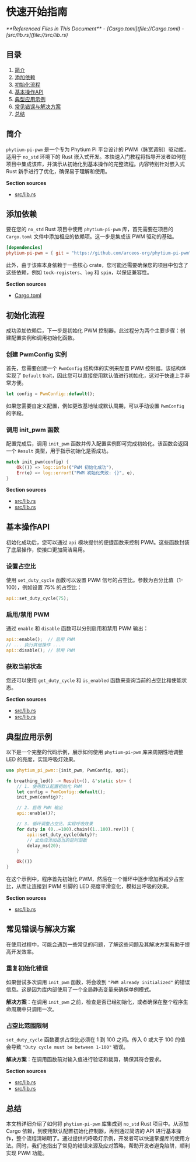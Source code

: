 # 快速开始指南

<cite>
**Referenced Files in This Document**   
- [Cargo.toml](file://Cargo.toml)
- [src/lib.rs](file://src/lib.rs)
</cite>

## 目录
1. [简介](#简介)
2. [添加依赖](#添加依赖)
3. [初始化流程](#初始化流程)
4. [基本操作API](#基本操作api)
5. [典型应用示例](#典型应用示例)
6. [常见错误与解决方案](#常见错误与解决方案)
7. [总结](#总结)

## 简介

`phytium-pi-pwm` 是一个专为 Phytium Pi 平台设计的 PWM（脉宽调制）驱动库，适用于 `no_std` 环境下的 Rust 嵌入式开发。本快速入门教程将指导开发者如何在项目中集成该库，并演示从初始化到基本操作的完整流程。内容特别针对嵌入式 Rust 新手进行了优化，确保易于理解和使用。

**Section sources**
- [src/lib.rs](file://src/lib.rs#L1-L50)

## 添加依赖

要在您的 `no_std` Rust 项目中使用 `phytium-pi-pwm` 库，首先需要在项目的 `Cargo.toml` 文件中添加相应的依赖项。这一步是集成该 PWM 驱动的基础。

```toml
[dependencies]
phytium-pi-pwm = { git = "https://github.com/arceos-org/phytium-pi-pwm" }
```

此外，由于该库本身依赖于一些核心 crate，您可能还需要确保您的项目中包含了这些依赖，例如 `tock-registers`、`log` 和 `spin`，以保证兼容性。

**Section sources**
- [Cargo.toml](file://Cargo.toml#L1-L23)

## 初始化流程

成功添加依赖后，下一步是初始化 PWM 控制器。此过程分为两个主要步骤：创建配置实例和调用初始化函数。

### 创建 PwmConfig 实例

首先，您需要创建一个 `PwmConfig` 结构体的实例来配置 PWM 控制器。该结构体实现了 `Default` trait，因此您可以直接使用默认值进行初始化，这对于快速上手非常方便。

```rust
let config = PwmConfig::default();
```

如果您需要自定义配置，例如更改基地址或默认周期，可以手动设置 `PwmConfig` 的字段。

### 调用 init_pwm 函数

配置完成后，调用 `init_pwm` 函数并传入配置实例即可完成初始化。该函数会返回一个 `Result` 类型，用于指示初始化是否成功。

```rust
match init_pwm(config) {
    Ok(()) => log::info!("PWM 初始化成功"),
    Err(e) => log::error!("PWM 初始化失败: {}", e),
}
```

**Section sources**
- [src/lib.rs](file://src/lib.rs#L280-L295)
- [src/lib.rs](file://src/lib.rs#L250-L278)

## 基本操作API

初始化成功后，您可以通过 `api` 模块提供的便捷函数来控制 PWM。这些函数封装了底层操作，使接口更加简洁易用。

### 设置占空比

使用 `set_duty_cycle` 函数可以设置 PWM 信号的占空比。参数为百分比值（1-100），例如设置 75% 的占空比：

```rust
api::set_duty_cycle(75);
```

### 启用/禁用 PWM

通过 `enable` 和 `disable` 函数可以分别启用和禁用 PWM 输出：

```rust
api::enable();  // 启用 PWM
// ... 执行其他操作 ...
api::disable(); // 禁用 PWM
```

### 获取当前状态

您还可以使用 `get_duty_cycle` 和 `is_enabled` 函数来查询当前的占空比和使能状态。

**Section sources**
- [src/lib.rs](file://src/lib.rs#L300-L315)
- [src/lib.rs](file://src/lib.rs#L250-L278)

## 典型应用示例

以下是一个完整的代码示例，展示如何使用 `phytium-pi-pwm` 库来周期性地调整 LED 的亮度，实现呼吸灯效果。

```rust
use phytium_pi_pwm::{init_pwm, PwmConfig, api};

fn breathing_led() -> Result<(), &'static str> {
    // 1. 使用默认配置初始化 PWM
    let config = PwmConfig::default();
    init_pwm(config)?;

    // 2. 启用 PWM 输出
    api::enable()?;

    // 3. 循环调整占空比，实现呼吸效果
    for duty in (0..=100).chain((1..100).rev()) {
        api::set_duty_cycle(duty)?;
        // 此处应添加适当的延时函数
        delay_ms(20);
    }

    Ok(())
}
```

在这个示例中，程序首先初始化 PWM，然后在一个循环中逐步增加再减少占空比，从而让连接到 PWM 引脚的 LED 亮度平滑变化，模拟出呼吸的效果。

**Section sources**
- [src/lib.rs](file://src/lib.rs#L250-L315)

## 常见错误与解决方案

在使用过程中，可能会遇到一些常见的问题，了解这些问题及其解决方案有助于提高开发效率。

### 重复初始化错误

如果尝试多次调用 `init_pwm` 函数，将会收到 `"PWM already initialized"` 的错误信息。这是因为库内部使用了一个全局静态变量来确保单例模式。

**解决方案**：在调用 `init_pwm` 之前，检查是否已经初始化，或者确保在整个程序生命周期中只调用一次。

### 占空比范围限制

`set_duty_cycle` 函数要求占空比必须在 1 到 100 之间。传入 0 或大于 100 的值会导致 `"Duty cycle must be between 1-100"` 错误。

**解决方案**：在调用函数前对输入值进行验证和裁剪，确保其符合要求。

**Section sources**
- [src/lib.rs](file://src/lib.rs#L180-L190)
- [src/lib.rs](file://src/lib.rs#L280-L295)

## 总结

本文档详细介绍了如何将 `phytium-pi-pwm` 库集成到 `no_std` Rust 项目中。从添加 Cargo 依赖，到使用默认配置初始化控制器，再到通过简洁的 API 进行基本操作，整个流程清晰明了。通过提供的呼吸灯示例，开发者可以快速掌握库的使用方法。同时，我们也指出了常见的错误来源及应对策略，帮助开发者避免陷阱，顺利实现 PWM 功能。